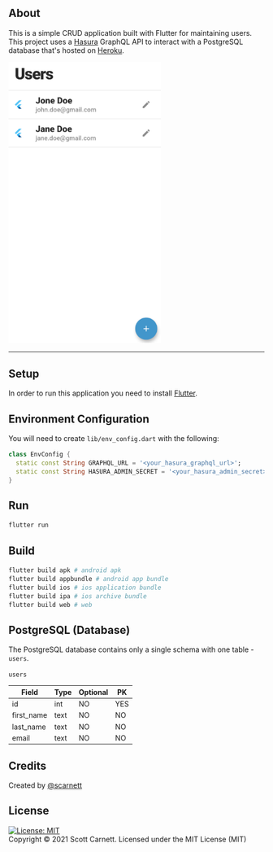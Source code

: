 ## About

This is a simple CRUD application built with Flutter for maintaining users. This project uses a [Hasura](https://www.hasura.io/) GraphQL API to interact with a PostgreSQL database that's hosted on [Heroku](https://www.heroku.com/).

<img src="docs/images/screen.png" width="300" />

---

## Setup

In order to run this application you need to install [Flutter](https://www.flutter.dev/).

## Environment Configuration

You will need to create `lib/env_config.dart` with the following:

```dart
class EnvConfig {
  static const String GRAPHQL_URL = '<your_hasura_graphql_url>';
  static const String HASURA_ADMIN_SECRET = '<your_hasura_admin_secret>';
}
```

## Run

```bash
flutter run
```

## Build
```bash
flutter build apk # android apk
flutter build appbundle # android app bundle
flutter build ios # ios application bundle
flutter build ipa # ios archive bundle
flutter build web # web
```

## PostgreSQL (Database)

The PostgreSQL database contains only a single schema with one table - `users`.

`users`

| Field      | Type | Optional | PK  |
| -----------|------|----------|-----|
| id         | int  | NO       | YES |
| first_name | text | NO       | NO  |
| last_name  | text | NO       | NO  |
| email      | text | NO       | NO  |

## Credits
Created by [@scarnett](https://github.com/scarnett/)

## License
[![License: MIT](https://img.shields.io/badge/License-MIT-yellow.svg)](https://opensource.org/licenses/MIT)  
Copyright &copy; 2021 Scott Carnett. Licensed under the MIT License (MIT)
